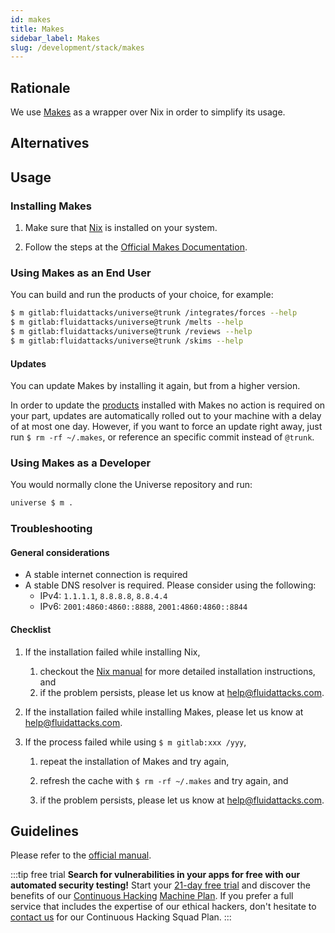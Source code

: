 ```yaml
---
id: makes
title: Makes
sidebar_label: Makes
slug: /development/stack/makes
---
```


## Rationale

We use [Makes](https://github.com/fluidattacks/makes)
as a wrapper over Nix
in order to simplify its usage.

## Alternatives

## Usage

### Installing Makes

1. Make sure that [Nix](/development/stack/nix) is installed on your system.

1. Follow the steps at the
   [Official Makes Documentation](https://github.com/fluidattacks/makes).

### Using Makes as an End User

You can build and run the products of your choice, for example:

```bash
$ m gitlab:fluidattacks/universe@trunk /integrates/forces --help
$ m gitlab:fluidattacks/universe@trunk /melts --help
$ m gitlab:fluidattacks/universe@trunk /reviews --help
$ m gitlab:fluidattacks/universe@trunk /skims --help
```

#### Updates

You can update Makes by installing it again, but from a higher version.

In order to update the [products](/development/products) installed with Makes
no action is required on your part,
updates are automatically rolled out to your machine
with a delay of at most one day.
However,
if you want to force an update right away,
just run `$ rm -rf ~/.makes`,
or reference an specific commit instead of `@trunk`.

### Using Makes as a Developer

You would normally clone the Universe repository and run:

```sh
universe $ m .
```

### Troubleshooting

#### General considerations

- A stable internet connection is required
- A stable DNS resolver is required.
  Please consider using the following:
  - IPv4: `1.1.1.1`, `8.8.8.8`, `8.8.4.4`
  - IPv6: `2001:4860:4860::8888`, `2001:4860:4860::8844`

#### Checklist

1. If the installation failed while installing Nix,

   1. checkout the [Nix manual](https://nixos.org/manual/nix/stable/#chap-installation)
      for more detailed installation instructions, and
   1. if the problem persists,
      please let us know at help@fluidattacks.com.

1. If the installation failed while installing Makes,
   please let us know at help@fluidattacks.com.

1. If the process failed while using `$ m gitlab:xxx /yyy`,

   1. repeat the installation of Makes and try again,

   1. refresh the cache with `$ rm -rf ~/.makes` and try again, and

   1. if the problem persists,
      please let us know at help@fluidattacks.com.

## Guidelines

Please refer to the [official manual](https://github.com/fluidattacks/makes).

:::tip free trial
**Search for vulnerabilities in your apps for free
with our automated security testing!**
Start your [21-day free trial](https://fluidattacks.com/free-trial/)
and discover the benefits of our [Continuous Hacking](https://fluidattacks.com/services/continuous-hacking/)
[Machine Plan](https://fluidattacks.com/plans/).
If you prefer a full service
that includes the expertise of our ethical hackers,
don't hesitate to [contact us](https://fluidattacks.com/contact-us/)
for our Continuous Hacking Squad Plan.
:::
